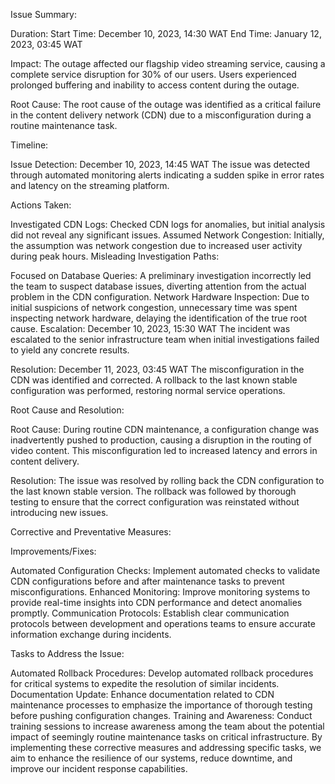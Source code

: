 Issue Summary:

Duration:
Start Time: December  10, 2023, 14:30 WAT
End Time: January 12, 2023, 03:45 WAT

Impact:
The outage affected our flagship video streaming service, causing a complete service disruption for 30% of our users. Users experienced prolonged buffering and inability to access content during the outage.

Root Cause:
The root cause of the outage was identified as a critical failure in the content delivery network (CDN) due to a misconfiguration during a routine maintenance task.

Timeline:

Issue Detection:
December 10, 2023, 14:45 WAT
The issue was detected through automated monitoring alerts indicating a sudden spike in error rates and latency on the streaming platform.

Actions Taken:

Investigated CDN Logs: Checked CDN logs for anomalies, but initial analysis did not reveal any significant issues.
Assumed Network Congestion: Initially, the assumption was network congestion due to increased user activity during peak hours.
Misleading Investigation Paths:

Focused on Database Queries: A preliminary investigation incorrectly led the team to suspect database issues, diverting attention from the actual problem in the CDN configuration.
Network Hardware Inspection: Due to initial suspicions of network congestion, unnecessary time was spent inspecting network hardware, delaying the identification of the true root cause.
Escalation:
December 10, 2023, 15:30 WAT
The incident was escalated to the senior infrastructure team when initial investigations failed to yield any concrete results.

Resolution:
December 11, 2023, 03:45 WAT
The misconfiguration in the CDN was identified and corrected. A rollback to the last known stable configuration was performed, restoring normal service operations.

Root Cause and Resolution:

Root Cause:
During routine CDN maintenance, a configuration change was inadvertently pushed to production, causing a disruption in the routing of video content. This misconfiguration led to increased latency and errors in content delivery.

Resolution:
The issue was resolved by rolling back the CDN configuration to the last known stable version. The rollback was followed by thorough testing to ensure that the correct configuration was reinstated without introducing new issues.

Corrective and Preventative Measures:

Improvements/Fixes:

Automated Configuration Checks: Implement automated checks to validate CDN configurations before and after maintenance tasks to prevent misconfigurations.
Enhanced Monitoring: Improve monitoring systems to provide real-time insights into CDN performance and detect anomalies promptly.
Communication Protocols: Establish clear communication protocols between development and operations teams to ensure accurate information exchange during incidents.

Tasks to Address the Issue:

Automated Rollback Procedures: Develop automated rollback procedures for critical systems to expedite the resolution of similar incidents.
Documentation Update: Enhance documentation related to CDN maintenance processes to emphasize the importance of thorough testing before pushing configuration changes.
Training and Awareness: Conduct training sessions to increase awareness among the team about the potential impact of seemingly routine maintenance tasks on critical infrastructure.
By implementing these corrective measures and addressing specific tasks, we aim to enhance the resilience of our systems, reduce downtime, and improve our incident response capabilities.

